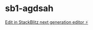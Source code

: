 # sb1-agdsah

[Edit in StackBlitz next generation editor ⚡️](https://stackblitz.com/~/github.com/yishangzhang/sb1-agdsah)